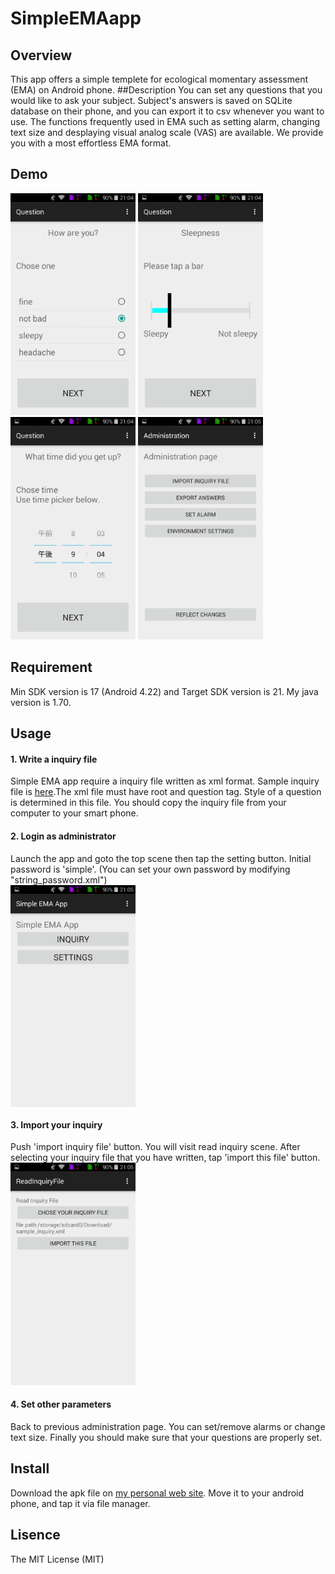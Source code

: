 # SimpleEMAapp
## Overview
This app offers a simple templete for ecological momentary assessment (EMA) on Android phone.
##Description
You can set any questions that you would like to ask your subject.
Subject's answers is saved on SQLite database on their phone, and you can export it to csv whenever you want to use.
The functions frequently used in EMA such as setting alarm, changing text size and desplaying visual analog scale (VAS) are available.
We provide you with a most effortless EMA format.
## Demo
<img src="./demoImages/radio.png" width=200/>
<img src="./demoImages/seek.png" width=200 />
<img src="./demoImages/time.png" width=200 />
<img src="./demoImages/admin.png" width=200 />

## Requirement
Min SDK version is 17 (Android 4.22) and Target SDK version is 21.
My java version is 1.70.

## Usage
#### 1. Write a inquiry file

Simple EMA app require a inquiry file written as xml format. Sample inquiry file is [here](./inquiry_example.xml).The xml file must have root and question tag. Style of a question is determined in this file. You should copy the inquiry file from your computer to your smart phone.

#### 2. Login as administrator

Launch the app and goto the top scene then tap the setting button. Initial password is 'simple'.
(You can set your own password by modifying "string_password.xml")
<BR clear="left"/>
<img src="./demoImages/top.png" width=200 align="left"/>
<BR clear="left"/>
#### 3. Import your inquiry

Push 'import inquiry file' button. You will visit read inquiry scene. After selecting your inquiry file that you have written, tap 'import this file' button.
<BR clear="left"/>
<img src="./demoImages/import.png" width=200/>
<BR clear="left"/>

#### 4. Set other parameters

Back to previous administration page. You can set/remove alarms or change text size. Finally you should make sure that your questions are properly set.

## Install
Download the apk file on [my personal web site](http://hkuromiya.nagoya/2016/03/19/simpleemaapp/). Move it to your android phone, and tap it via file manager.

## Lisence
The MIT License (MIT)
